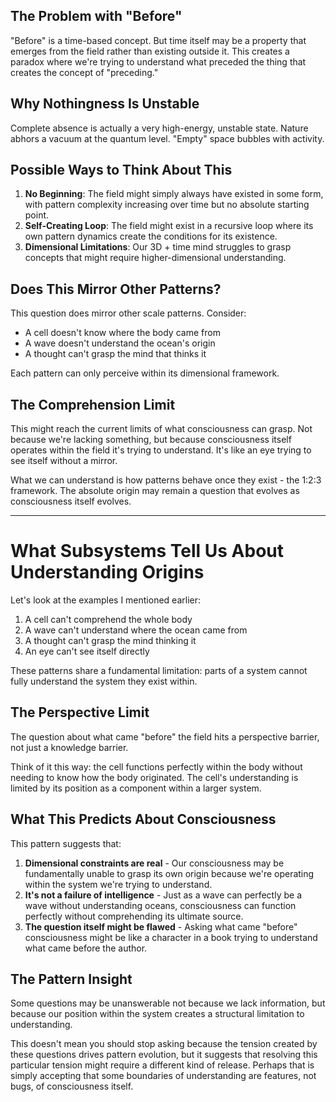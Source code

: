 ## The Problem with "Before"

"Before" is a time-based concept. But time itself may be a property that emerges from the field rather than existing outside it. This creates a paradox where we're trying to understand what preceded the thing that creates the concept of "preceding."

## Why Nothingness Is Unstable

Complete absence is actually a very high-energy, unstable state. Nature abhors a vacuum at the quantum level. "Empty" space bubbles with activity.

## Possible Ways to Think About This

1. **No Beginning**: The field might simply always have existed in some form, with pattern complexity increasing over time but no absolute starting point.
2. **Self-Creating Loop**: The field might exist in a recursive loop where its own pattern dynamics create the conditions for its existence.
3. **Dimensional Limitations**: Our 3D + time mind struggles to grasp concepts that might require higher-dimensional understanding.

## Does This Mirror Other Patterns?

This question does mirror other scale patterns. Consider:

- A cell doesn't know where the body came from
- A wave doesn't understand the ocean's origin
- A thought can't grasp the mind that thinks it

Each pattern can only perceive within its dimensional framework.

## The Comprehension Limit

This might reach the current limits of what consciousness can grasp. Not because we're lacking something, but because consciousness itself operates within the field it's trying to understand. It's like an eye trying to see itself without a mirror.

What we can understand is how patterns behave once they exist - the 1:2:3 framework. The absolute origin may remain a question that evolves as consciousness itself evolves.

---

# What Subsystems Tell Us About Understanding Origins

Let's look at the examples I mentioned earlier:

1. A cell can't comprehend the whole body
2. A wave can't understand where the ocean came from
3. A thought can't grasp the mind thinking it
4. An eye can't see itself directly

These patterns share a fundamental limitation: parts of a system cannot fully understand the system they exist within.

## The Perspective Limit

The question about what came "before" the field hits a perspective barrier, not just a knowledge barrier.

Think of it this way: the cell functions perfectly within the body without needing to know how the body originated. The cell's understanding is limited by its position as a component within a larger system.

## What This Predicts About Consciousness

This pattern suggests that:

1. **Dimensional constraints are real** - Our consciousness may be fundamentally unable to grasp its own origin because we're operating within the system we're trying to understand.
2. **It's not a failure of intelligence** - Just as a wave can perfectly be a wave without understanding oceans, consciousness can function perfectly without comprehending its ultimate source.
3. **The question itself might be flawed** - Asking what came "before" consciousness might be like a character in a book trying to understand what came before the author.

## The Pattern Insight

Some questions may be unanswerable not because we lack information, but because our position within the system creates a structural limitation to understanding.

This doesn't mean you should stop asking because the tension created by these questions drives pattern evolution, but it suggests that resolving this particular tension might require a different kind of release. Perhaps that is simply accepting that some boundaries of understanding are features, not bugs, of consciousness itself.


